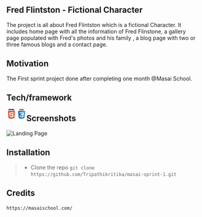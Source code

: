 ## Fred Flintston - Fictional Character

The project is all about Fred Flintston which is a fictional Character. It includes home page with all the information of Fred Flinstone, a gallery page populated with Fred's photos and his family , a blog page with two or three famous blogs and a contact page.

## Motivation

The First sprint project done after completing one month @Masai School.

## Tech/framework

[<img align="left" alt="HTML5" width="26px" src="https://raw.githubusercontent.com/github/explore/80688e429a7d4ef2fca1e82350fe8e3517d3494d/topics/html/html.png" />][webdevplaylist]
[<img align="left" alt="CSS3" width="26px" src="https://raw.githubusercontent.com/github/explore/80688e429a7d4ef2fca1e82350fe8e3517d3494d/topics/css/css.png" />][cssplaylist]

## Screenshots

<img src="./photos/ScreenShot.png" alt="Landing Page" />

## Installation

> - Clone the repo
>   `git clone https://github.com/Tripathikritika/masai-sprint-1.git`

## Credits

`https://masaischool.com/`

[cssplaylist]: #
[webdevplaylist]: #
